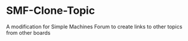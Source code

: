 SMF-Clone-Topic
===============

A modification for Simple Machines Forum to create links to other topics from other boards
